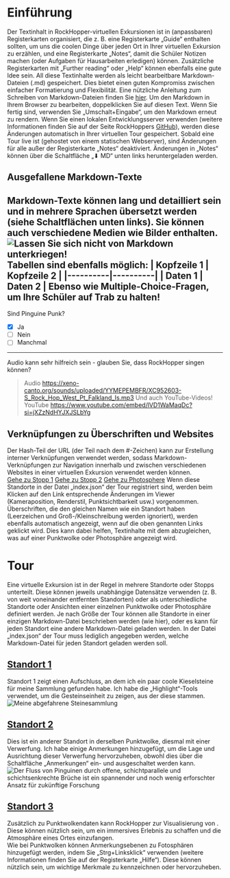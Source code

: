 # Einführung
Der Textinhalt in RockHopper-virtuellen Exkursionen ist in (anpassbaren) Registerkarten organisiert, die z. B. eine Registerkarte „Guide“ enthalten sollten, um uns die coolen Dinge über jeden Ort in Ihrer virtuellen Exkursion zu erzählen, und eine Registerkarte „Notes“, damit die Schüler Notizen machen (oder Aufgaben für Hausarbeiten erledigen) können. Zusätzliche Registerkarten mit „Further reading“ oder „Help“ können ebenfalls eine gute Idee sein.
All diese Textinhalte werden als leicht bearbeitbare Markdown-Dateien (.md) gespeichert. Dies bietet einen guten Kompromiss zwischen einfacher Formatierung und Flexibilität. Eine nützliche Anleitung zum Schreiben von Markdown-Dateien finden Sie [hier](https://www.markdownguide.org/cheat-sheet/).
Um den Markdown in Ihrem Browser zu bearbeiten, doppelklicken Sie auf diesen Text. Wenn Sie fertig sind,
verwenden Sie „Umschalt+Eingabe“, um den Markdown erneut zu rendern. Wenn Sie einen lokalen Entwicklungsserver verwenden (weitere Informationen finden Sie auf der Seite RockHoppers [GitHub](https://github.com/samthiele/rockhopper)), werden diese Änderungen automatisch in Ihrer virtuellen Tour gespeichert. Sobald eine Tour live ist (gehostet von einem statischen Webserver), sind Änderungen für alle außer der Registerkarte „Notes“ deaktiviert. Änderungen in „Notes“ können über die Schaltfläche „⬇ MD“ unten links heruntergeladen werden.
## Ausgefallene Markdown-Texte
Markdown-Texte können lang und detailliert sein und in mehrere Sprachen übersetzt werden (siehe Schaltflächen unten links). Sie können auch verschiedene Medien wie Bilder enthalten.
![Lassen Sie sich nicht von Markdown unterkriegen!](https://upload.wikimedia.org/wikipedia/commons/7/7b/ZSL_London_-_Northern_rockhopper_penguin_%2801%29.jpg)
Tabellen sind ebenfalls möglich:
| Kopfzeile 1 | Kopfzeile 2 |
|----------|----------|
| Daten 1 | Daten 2 |
Ebenso wie Multiple-Choice-Fragen, um Ihre Schüler auf Trab zu halten!
---
Sind Pinguine Punk?
- [x] Ja
- [ ] Nein
- [ ] Manchmal
---
Audio kann sehr hilfreich sein - glauben Sie, dass RockHopper singen können?
> Audio https://xeno-canto.org/sounds/uploaded/YYMEPEMBFR/XC952603-S_Rock_Hop_West_Pt_Falkland_Is.mp3
Und auch YouTube-Videos!
> YouTube https://www.youtube.com/embed/lVD1WaMaqDc?si=jXZzNdHYJXJSLbYg
## Verknüpfungen zu Überschriften und Websites
Der Hash-Teil der URL (der Teil nach dem #-Zeichen) kann zur Erstellung interner Verknüpfungen verwendet werden, sodass Markdown-Verknüpfungen zur Navigation innerhalb und zwischen verschiedenen Websites in einer virtuellen Exkursion verwendet werden können.  
[Gehe zu Stopp 1](./#site1)
[Gehe zu Stopp 2](./#site2)
[Gehe zu Photosphere](./#photosphere)
Wenn diese Standorte in der Datei „index.json“ der Tour registriert sind, werden beim Klicken auf den Link entsprechende Änderungen im Viewer (Kameraposition, Renderstil, Punktsichtbarkeit usw.) vorgenommen.
Überschriften, die den gleichen Namen wie ein Standort haben (Leerzeichen und Groß-/Kleinschreibung werden ignoriert), werden ebenfalls automatisch angezeigt, wenn auf die oben genannten Links geklickt wird. Dies kann dabei helfen, Textinhalte mit dem abzugleichen, was auf einer Punktwolke oder Photosphäre angezeigt wird.
# Tour
Eine virtuelle Exkursion ist in der Regel in mehrere Standorte oder Stopps unterteilt. Diese können jeweils unabhängige Datensätze verwenden (z. B. von weit voneinander entfernten Standorten) oder als unterschiedliche Standorte oder Ansichten einer einzelnen Punktwolke oder Photosphäre definiert werden.
Je nach Größe der Tour können alle Standorte in einer einzigen Markdown-Datei beschrieben werden (wie hier), oder es kann für jeden Standort eine andere Markdown-Datei geladen werden. In der Datei „index.json“ der Tour muss lediglich angegeben werden, welche Markdown-Datei für jeden Standort geladen werden soll.
## [Standort 1](./#site1)
Standort 1 zeigt einen Aufschluss, an dem ich ein paar coole Kieselsteine für meine Sammlung gefunden habe. Ich habe die „Highlight“-Tools verwendet, um die Gesteinseinheit zu zeigen, aus der diese stammen. 
![Meine abgefahrene Steinesammlung](https://upload.wikimedia.org/wikipedia/commons/4/41/Pet_rock.jpg)
## [Standort 2](./#site2)
Dies ist ein anderer Standort in derselben Punktwolke, diesmal mit einer Verwerfung. Ich habe einige Anmerkungen hinzugefügt, um die Lage und Ausrichtung dieser Verwerfung hervorzuheben, obwohl dies über die Schaltfläche „Anmerkungen“ ein- und ausgeschaltet werden kann.
![Der Fluss von Pinguinen durch offene, schichtparallele und schichtsenkrechte Brüche ist ein spannender und noch wenig erforschter Ansatz für zukünftige Forschung](https://birdoftheweek.home.blog/wp-content/uploads/2022/01/image.png)
## [Standort 3](./#site3)
Zusätzlich zu Punktwolkendaten kann RockHopper zur Visualisierung von
. Diese können nützlich sein, um ein immersives Erlebnis zu schaffen und die Atmosphäre eines Ortes einzufangen.  
Wie bei Punktwolken können Anmerkungsebenen zu Fotosphären hinzugefügt werden, indem Sie „Strg+Linksklick“ verwenden (weitere Informationen finden Sie auf der Registerkarte „Hilfe“). Diese können nützlich sein, um wichtige Merkmale zu kennzeichnen oder hervorzuheben.